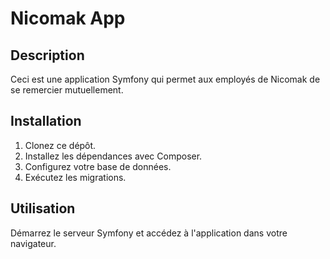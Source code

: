 # Nicomak App

## Description
Ceci est une application Symfony qui permet aux employés de Nicomak de se remercier mutuellement.

## Installation
1. Clonez ce dépôt.
2. Installez les dépendances avec Composer.
3. Configurez votre base de données.
4. Exécutez les migrations.

## Utilisation
Démarrez le serveur Symfony et accédez à l'application dans votre navigateur.
